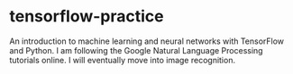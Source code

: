 # tensorflow-practice
An introduction to machine learning and neural networks with TensorFlow and Python.  I am following the Google Natural Language Processing tutorials online. I will eventually move into image recognition.
